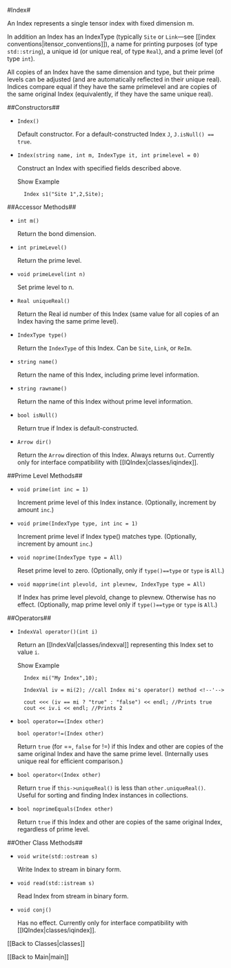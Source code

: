 #Index#

An Index represents a single tensor index with fixed dimension m.

In addition an Index has an IndexType (typically `Site` or `Link`&mdash;see [[index conventions|itensor_conventions]]),
a name for printing purposes (of type `std::string`), a unique id (or unique real, of type `Real`), and a prime level (of type `int`).

All copies of an Index have the same dimension and type, but their prime levels can be adjusted 
(and are automatically reflected in their unique real).
Indices compare equal if they have the same primelevel and are copies of the same original Index (equivalently, if they have the same unique real).


##Constructors##

* `Index()`

  Default constructor. For a default-constructed Index `J`, `J.isNull() == true`.

* `Index(string name, int m, IndexType it, int primelevel = 0)` 

  Construct an Index with specified fields described above.

  <div class="example_clicker">Show Example</div>

        Index s1("Site 1",2,Site);

##Accessor Methods##

* `int m()` 

  Return the bond dimension.

* `int primeLevel()` 

  Return the prime level.

* `void primeLevel(int n)`  

  Set prime level to n.

* `Real uniqueReal()`  

  Return the Real id number of this Index (same value for all copies of an Index having the same prime level).

* `IndexType type()`  

  Return the `IndexType` of this Index. Can be `Site`, `Link`, or `ReIm`.

* `string name()`  

  Return the name of this Index, including prime level information.

* `string rawname()`  

  Return the name of this Index without prime level information.

* `bool isNull()`  

  Return true if Index is default-constructed.

* `Arrow dir()`  

  Return the `Arrow` direction of this Index. Always returns `Out`. Currently only for interface compatibility with [[IQIndex|classes/iqindex]].


##Prime Level Methods##

* `void prime(int inc = 1)`  

  Increment prime level of this Index instance. (Optionally, increment by amount `inc`.)

* `void prime(IndexType type, int inc = 1)`  

  Increment prime level if Index type() matches type. (Optionally, increment by amount `inc`.)

* `void noprime(IndexType type = All)`  

  Reset prime level to zero. (Optionally, only if `type()==type` or `type` is `All`.)

* `void mapprime(int plevold, int plevnew, IndexType type = All)`  

  If Index has prime level plevold, change to plevnew. Otherwise has no effect. (Optionally, map prime level only if `type()==type` or `type` is `All`.)

##Operators##

* `IndexVal operator()(int i)`  

  Return an [[IndexVal|classes/indexval]] representing this Index set to value `i`.

  <div class="example_clicker">Show Example</div>

        Index mi("My Index",10);

        IndexVal iv = mi(2); //call Index mi's operator() method <!--'-->

        cout <<< (iv == mi ? "true" : "false") << endl; //Prints true
        cout << iv.i << endl; //Prints 2

* `bool operator==(Index other)`  

  `bool operator!=(Index other)`  

  Return `true` (for ==, `false` for !=) if this Index and other are copies of the same original Index and have the same prime level. (Internally uses unique real for efficient comparison.)

* `bool operator<(Index other)`  

  Return `true` if `this->uniqueReal()` is less than `other.uniqueReal()`. Useful for sorting and finding Index instances in collections.

* `bool noprimeEquals(Index other)`  

  Return `true` if this Index and other are copies of the same original Index, regardless of prime level.

##Other Class Methods##

* `void write(std::ostream s)`  

  Write Index to stream in binary form.

* `void read(std::istream s)`  

  Read Index from stream in binary form.

* `void conj()`  

  Has no effect. Currently only for interface compatibility with [[IQIndex|classes/iqindex]].

[[Back to Classes|classes]]

[[Back to Main|main]]

